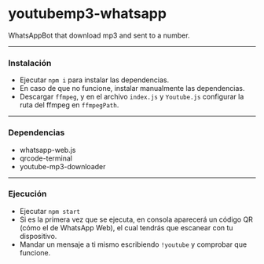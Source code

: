 # youtubemp3-whatsapp
WhatsAppBot that download mp3 and sent to a number.

---

### Instalación

- Ejecutar `npm i` para instalar las dependencias.
- En caso de que no funcione, instalar manualmente las dependencias.
- Descargar `ffmpeg`, y en el archivo `index.js` y `Youtube.js` configurar la ruta del ffmpeg en `ffmpegPath`.

---

### Dependencias

- whatsapp-web.js
- qrcode-terminal
- youtube-mp3-downloader

---

### Ejecución

- Ejecutar `npm start`
- Si es la primera vez que se ejecuta, en consola aparecerá un código QR (cómo el de WhatsApp Web), el cual tendrás que escanear con tu dispositivo.
- Mandar un mensaje a ti mismo escribiendo `!youtube` y comprobar que funcione.
